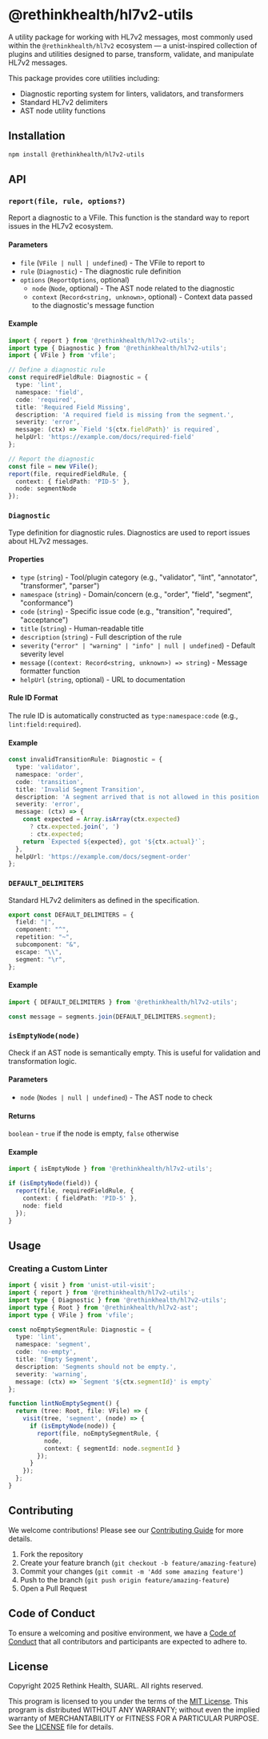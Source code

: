 # @rethinkhealth/hl7v2-utils

A utility package for working with HL7v2 messages, most commonly used within the `@rethinkhealth/hl7v2` ecosystem — a unist-inspired collection of plugins and utilities designed to parse, transform, validate, and manipulate HL7v2 messages.

This package provides core utilities including:
- Diagnostic reporting system for linters, validators, and transformers
- Standard HL7v2 delimiters
- AST node utility functions

## Installation

```bash
npm install @rethinkhealth/hl7v2-utils
```

## API

### `report(file, rule, options?)`

Report a diagnostic to a VFile. This function is the standard way to report issues in the HL7v2 ecosystem.

#### Parameters

- `file` (`VFile | null | undefined`) - The VFile to report to
- `rule` (`Diagnostic`) - The diagnostic rule definition
- `options` (`ReportOptions`, optional)
  - `node` (`Node`, optional) - The AST node related to the diagnostic
  - `context` (`Record<string, unknown>`, optional) - Context data passed to the diagnostic's message function

#### Example

```typescript
import { report } from '@rethinkhealth/hl7v2-utils';
import type { Diagnostic } from '@rethinkhealth/hl7v2-utils';
import { VFile } from 'vfile';

// Define a diagnostic rule
const requiredFieldRule: Diagnostic = {
  type: 'lint',
  namespace: 'field',
  code: 'required',
  title: 'Required Field Missing',
  description: 'A required field is missing from the segment.',
  severity: 'error',
  message: (ctx) => `Field '${ctx.fieldPath}' is required`,
  helpUrl: 'https://example.com/docs/required-field'
};

// Report the diagnostic
const file = new VFile();
report(file, requiredFieldRule, {
  context: { fieldPath: 'PID-5' },
  node: segmentNode
});
```

### `Diagnostic`

Type definition for diagnostic rules. Diagnostics are used to report issues about HL7v2 messages.

#### Properties

- `type` (`string`) - Tool/plugin category (e.g., "validator", "lint", "annotator", "transformer", "parser")
- `namespace` (`string`) - Domain/concern (e.g., "order", "field", "segment", "conformance")
- `code` (`string`) - Specific issue code (e.g., "transition", "required", "acceptance")
- `title` (`string`) - Human-readable title
- `description` (`string`) - Full description of the rule
- `severity` (`"error" | "warning" | "info" | null | undefined`) - Default severity level
- `message` (`(context: Record<string, unknown>) => string`) - Message formatter function
- `helpUrl` (`string`, optional) - URL to documentation

#### Rule ID Format

The rule ID is automatically constructed as `type:namespace:code` (e.g., `lint:field:required`).

#### Example

```typescript
const invalidTransitionRule: Diagnostic = {
  type: 'validator',
  namespace: 'order',
  code: 'transition',
  title: 'Invalid Segment Transition',
  description: 'A segment arrived that is not allowed in this position.',
  severity: 'error',
  message: (ctx) => {
    const expected = Array.isArray(ctx.expected) 
      ? ctx.expected.join(', ') 
      : ctx.expected;
    return `Expected ${expected}, got '${ctx.actual}'`;
  },
  helpUrl: 'https://example.com/docs/segment-order'
};
```

### `DEFAULT_DELIMITERS`

Standard HL7v2 delimiters as defined in the specification.

```typescript
export const DEFAULT_DELIMITERS = {
  field: "|",
  component: "^",
  repetition: "~",
  subcomponent: "&",
  escape: "\\",
  segment: "\r",
};
```

#### Example

```typescript
import { DEFAULT_DELIMITERS } from '@rethinkhealth/hl7v2-utils';

const message = segments.join(DEFAULT_DELIMITERS.segment);
```

### `isEmptyNode(node)`

Check if an AST node is semantically empty. This is useful for validation and transformation logic.

#### Parameters

- `node` (`Nodes | null | undefined`) - The AST node to check

#### Returns

`boolean` - `true` if the node is empty, `false` otherwise

#### Example

```typescript
import { isEmptyNode } from '@rethinkhealth/hl7v2-utils';

if (isEmptyNode(field)) {
  report(file, requiredFieldRule, { 
    context: { fieldPath: 'PID-5' },
    node: field 
  });
}
```

## Usage

### Creating a Custom Linter

```typescript
import { visit } from 'unist-util-visit';
import { report } from '@rethinkhealth/hl7v2-utils';
import type { Diagnostic } from '@rethinkhealth/hl7v2-utils';
import type { Root } from '@rethinkhealth/hl7v2-ast';
import type { VFile } from 'vfile';

const noEmptySegmentRule: Diagnostic = {
  type: 'lint',
  namespace: 'segment',
  code: 'no-empty',
  title: 'Empty Segment',
  description: 'Segments should not be empty.',
  severity: 'warning',
  message: (ctx) => `Segment '${ctx.segmentId}' is empty`
};

function lintNoEmptySegment() {
  return (tree: Root, file: VFile) => {
    visit(tree, 'segment', (node) => {
      if (isEmptyNode(node)) {
        report(file, noEmptySegmentRule, {
          node,
          context: { segmentId: node.segmentId }
        });
      }
    });
  };
}
```

## Contributing

We welcome contributions! Please see our [Contributing Guide][github-contributing] for more details.

1. Fork the repository
2. Create your feature branch (`git checkout -b feature/amazing-feature`)
3. Commit your changes (`git commit -m 'Add some amazing feature'`)
4. Push to the branch (`git push origin feature/amazing-feature`)
5. Open a Pull Request

## Code of Conduct

To ensure a welcoming and positive environment, we have a [Code of Conduct][github-code-of-conduct] that all contributors and participants are expected to adhere to.

## License

Copyright 2025 Rethink Health, SUARL. All rights reserved.

This program is licensed to you under the terms of the [MIT License](https://opensource.org/licenses/MIT). This program is distributed WITHOUT ANY WARRANTY; without even the implied warranty of MERCHANTABILITY or FITNESS FOR A PARTICULAR PURPOSE. See the [LICENSE][github-license] file for details.

[github-code-of-conduct]: https://github.com/rethinkhealth/hl7v2/blob/main/CODE_OF_CONDUCT.md
[github-license]: https://github.com/rethinkhealth/hl7v2/blob/main/LICENSE
[github-contributing]: https://github.com/rethinkhealth/hl7v2/blob/main/CONTRIBUTING.md